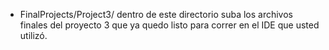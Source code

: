- FinalProjects/Project3/ dentro de este directorio suba los archivos finales del proyecto 3 que ya quedo listo para correr en el IDE que usted utilizó.

